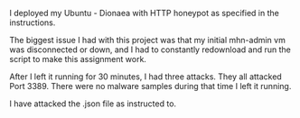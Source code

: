 I deployed my Ubuntu - Dionaea with HTTP honeypot as specified in the instructions.  

The biggest issue I had with this project was that my initial mhn-admin vm was disconnected or down, and I had to constantly redownload and run the script to make this assignment work.  

After I left it running for 30 minutes, I had three attacks.  They all attacked Port 3389.  There were no malware samples during that time I left it running.  

I have attacked the .json file as instructed to.
